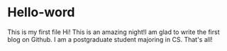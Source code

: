 # Hello-word
This is my first file
Hi!
This is an amazing night!I am glad to write the first blog on Github.
I am a postgraduate student majoring in CS.
That's all!
